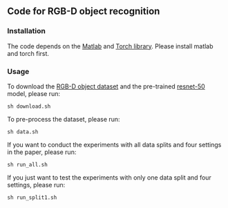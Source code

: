 ## Code for RGB-D object recognition 

### Installation
The code depends on the [Matlab](https://www.mathworks.com/products/matlab.html) and [Torch library](http://torch.ch/). Please install matlab and torch first.

### Usage
To download the [RGB-D object dataset](https://rgbd-dataset.cs.washington.edu/dataset/rgbd-dataset/rgbd-dataset.tar) and the pre-trained [resnet-50](https://d2j0dndfm35trm.cloudfront.net/resnet-50.t7) model, please run:

```sh download.sh```

To pre-process the dataset, please run:

`sh data.sh`

If you want to conduct the experiments with all data splits and four settings in the paper, please run:

`sh run_all.sh`

If you just want to test the experiments with only one data split and four settings, please run: 

`sh run_split1.sh `

